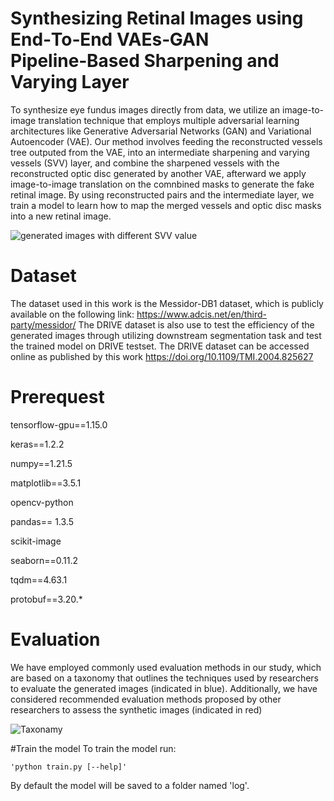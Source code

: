 # Synthesizing Retinal Images using End‑To‑End VAEs‑GAN Pipeline‑Based Sharpening and Varying Layer

To synthesize eye fundus images directly from data, we utilize an image-to-image translation technique that employs multiple adversarial learning architectures like Generative Adversarial Networks (GAN) and Variational Autoencoder (VAE). Our method involves feeding the reconstructed vessels tree outputed from the VAE, into an intermediate sharpening and varying vessels (SVV) layer, and combine the sharpened vessels with the reconstructed optic disc generated by another VAE, afterward we apply image-to-image translation on the comnbined masks to generate the fake retinal image. By using reconstructed pairs and the intermediate layer, we train a model to learn how to map the merged vessels and optic disc masks into a new retinal image.

![generated images with different SVV value](https://user-images.githubusercontent.com/68149304/227696582-22154243-e2c9-4b0b-9c71-247d81d47606.png)

# Dataset
The dataset used in this work is the Messidor-DB1 dataset, which is publicly available on the following link: https://www.adcis.net/en/third-party/messidor/ 
The DRIVE dataset is also use to test the efficiency of the generated images through utilizing downstream segmentation task and test the trained model on DRIVE testset. The DRIVE dataset can be accessed online as published by this work https://doi.org/10.1109/TMI.2004.825627

# Prerequest 
tensorflow-gpu==1.15.0

keras==1.2.2

numpy==1.21.5

matplotlib==3.5.1

opencv-python

pandas== 1.3.5

scikit-image

seaborn==0.11.2

tqdm==4.63.1

protobuf==3.20.*

# Evaluation
We have employed commonly used evaluation methods in our study, which are based on a taxonomy that outlines the techniques used by researchers to evaluate the generated images (indicated in blue). Additionally, we have considered recommended evaluation methods proposed by other researchers to assess the synthetic images (indicated in red)

![Taxonamy](https://user-images.githubusercontent.com/68149304/227701902-f8cb08c6-2b67-4236-8394-cbf319f9215a.png)

#Train the model
To train the model run:

    'python train.py [--help]'
    
By default the model will be saved to a folder named 'log'.
